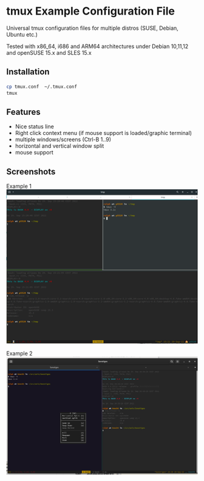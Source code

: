 
# tmux Example Configuration File

Universal tmux configuration files for multiple distros (SUSE, Debian, Ubuntu etc.)

Tested with x86_64, i686 and ARM64 architectures under Debian 10,11,12 and openSUSE 15.x and SLES 15.x

## Installation

````bash
cp tmux.conf  ~/.tmux.conf
tmux
````

## Features

- Nice status line
- Right click context menu (if mouse support is loaded/graphic terminal)
- multiple windows/screens (Ctrl-B 1..9)
- horizontal and vertical window split
- mouse support

## Screenshots

Example 1
![Example 1](tmux_osl153-example.png)

Example 2
![Example 2](tmux_osl154-example.png)

<!--
$Id: README.md,v 1.3 2023/07/12 05:18:23 ralph Exp $
vim:set fileencoding=utf8 fileformat=unix filetype=gfm tabstop=2 expandtab:
 -->
